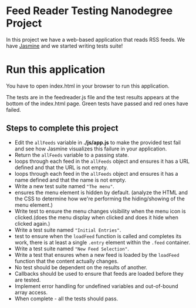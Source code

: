 # Feed Reader Testing Nanodegree Project

In this project we have a web-based application that reads RSS feeds. We have [Jasmine](http://jasmine.github.io/) and we started writing tests suite!



# Run this application 

You have to open index.html in your browser to run this application.

The tests are in the feedreader.js file and the test results appears at the bottom of the index.html page. Green tests have passed and red ones have failed.



## Steps to complete this project


- Edit the `allFeeds` variable in **./js/app.js** to make the provided test fail and see how Jasmine visualizes this failure in your application.
- Return the `allFeeds` variable to a passing state.
- loops through each feed in the `allFeeds` object and ensures it has a URL defined and that the URL is not empty.
- loops through each feed in the `allFeeds` object and ensures it has a name defined and that the name is not empty.
- Write a new test suite named `"The menu"`.
- ensures the menu element is hidden by default. (analyze the HTML and the CSS to determine how we're performing the hiding/showing of the menu element.)
- Write test to ensure the menu changes visibility when the menu icon is clicked.(does the menu display when clicked and does it hide when clicked again.)
- Write a test suite named `"Initial Entries"`.
- test to ensure when the `loadFeed` function is called and completes its work, there is at least a single `.entry` element within the `.feed` container.
- Write a test suite named `"New Feed Selection"`.
- Write a test that ensures when a new feed is loaded by the `loadFeed` function that the content actually changes.
- No test should be dependent on the results of another.
- Callbacks should be used to ensure that feeds are loaded before they are tested.
- Implement error handling for undefined variables and out-of-bound array access.
- When complete - all the tests should pass. 